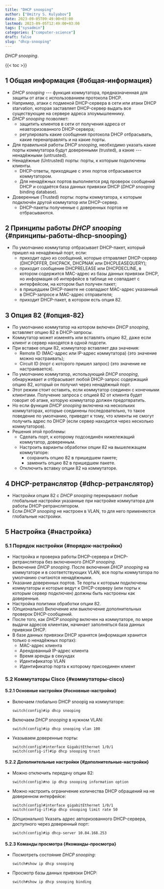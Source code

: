 ```yaml
---
title: "DHCP snooping"
author: ["Dmitry S. Kulyabov"]
date: 2023-09-05T09:49:00+03:00
lastmod: 2023-09-05T12:49:00+03:00
tags: ["sysadmin"]
categories: ["computer-science"]
draft: false
slug: "dhcp-snooping"
---
```


_DHCP snooping_.

<!--more-->

{{< toc >}}


## <span class="section-num">1</span> Общая информация {#общая-информация}

-   _DHCP snooping_ --- функция коммутатора, предназначенная для защиты от атак с использованием протокола DHCP.
-   Например, атаки с подменой DHCP-сервера в сети или атаки DHCP starvation, которая заставляет DHCP-сервер выдать все существующие на сервере адреса злоумышленнику.
-   _DHCP snooping_ позволяет:
    -   защитить клиентов в сети от получения адреса от неавторизованного DHCP-сервера;
    -   регулировать какие сообщения протокола DHCP отбрасывать, какие перенаправлять и на какие порты.
-   Для правильной работы _DHCP snooping_, необходимо указать какие порты коммутатора будут доверенными (trusted), а какие --- ненадёжными (untrusted).
-   Ненадёжные (Untrusted) порты: порты, к которым подключены клиенты.
    -   DHCP-ответы, приходящие с этих портов отбрасываются коммутатором.
    -   Для ненадёжных портов выполняется ряд проверок сообщений DHCP и создаётся база данных привязки DHCP (_DHCP snooping_ binding database).
-   Доверенные (Trusted) порты: порты коммутатора, к которым подключён другой коммутатор или DHCP-сервер.
    -   DHCP-пакеты полученные с доверенных портов не отбрасываются.


## <span class="section-num">2</span> Принципы работы _DHCP snooping_ {#принципы-работы-dhcp-snooping}

-   По умолчанию коммутатор отбрасывает DHCP-пакет, который пришел на ненадёжный порт, если:
    -   приходит одно из сообщений, которые отправляет DHCP-сервер (DHCPOFFER, DHCPACK, DHCPNAK или DHCPLEASEQUERY);
    -   приходит сообщение DHCPRELEASE или DHCPDECLINE, в котором содержится MAC-адрес из базы данных привязки DHCP, но информация об интерфейсе в таблице не совпадает с интерфейсом, на котором был получен пакет;
    -   в пришедшем DHCP-пакете не совпадают MAC-адрес указанный в DHCP-запросе и MAC-адрес отправителя;
    -   приходит DHCP-пакет, в котором есть опция 82.


## <span class="section-num">3</span> Опция 82 {#опция-82}

-   По умолчанию коммутатор на котором включен _DHCP snooping_, вставляет опцию 82 в DHCP-запросы.
-   Коммутатор может изменять или вставлять опцию 82, даже если клиент и сервер находятся в одной подсети.
-   При вставке опции 82, коммутатор вставляет два значения:
    -   Remote ID (MAC-адрес или IP-адрес коммутатора) (это значение можно настраивать);
    -   Circuit ID (порт с которого пришел запрос) (это значение не настраивается).
-   По умолчанию коммутатор, использующий _DHCP snooping_, обнаруживает и отбрасывает любой DHCP-запрос содержащий опцию 82, который он получил через ненадёжный порт.
-   Этот режим стоит оставить, если коммутатор соединен с конечными клиентами. Получение запроса с опцией 82 от клиента будет говорит об атаке, которую коммутатор должен предотвратить.
-   Но если функция _DHCP snooping_ включена на нескольких коммутаторах, которые соединены последовательно, то такое поведение по умолчанию, приведет к тому, что клиенты не смогут получить адрес по DHCP (если сервер находится через несколько коммутаторов).
-   Решения этой проблемы:
    -   Сделать порт, к которому подсоединён нижележащий коммутатор, доверенным.
    -   Настроить варианты обработки опции 82 на вышележащем коммутаторе:
        -   сохранить опцию 82 в пришедшем пакете;
        -   заменить опцию 82 в пришедшем пакете.
    -   Отключить вставку опции 82 на коммутаторе.


## <span class="section-num">4</span> DHCP-ретранслятор {#dhcp-ретранслятор}

-   Настройки опции 82 с _DHCP snooping_ перекрывают любые глобальные настройки указанные при настройке коммутатора для работы DHCP-ретранслятором.
-   Если _DHCP snooping_ не настроен в VLAN, то для него применяются глобальные настройки.


## <span class="section-num">5</span> Настройка {#настройка}


### <span class="section-num">5.1</span> Порядок настройки {#порядок-настройки}

-   Настройка и проверка работы DHCP-сервера и DHCP-ретранслятора без включенного _DHCP snooping_.
-   Включение _DHCP snooping_. После включения _DHCP snooping_ на коммутаторе и в соответствующих VLAN, все порты коммутатора по умолчанию считаются ненадёжными.
-   Указание доверенных портов. Те порты к которым подключены коммутаторы и которые ведут к DHCP-серверу (или порты к которым сервер подключен) должны быть настроены как доверенные.
-   Настройка политики обработки опции 82.
-   (Опционально) Включение или выключение дополнительных проверок DHCP-сообщений.
-   После того, как _DHCP snooping_ включен на коммутаторе, по мере выдачи адресов клиентам, начинает заполняться база данных привязки DHCP.
-   В базе данных привязки DHCP хранятся (информация хранится только о ненадёжных портах):
    -   MAC-адрес клиента
    -   Арендованный IP-адрес клиента
    -   Время аренды в секундах
    -   Идентификатор VLAN
    -   Идентификатор порта к которому присоединен клиент


### <span class="section-num">5.2</span> Коммутаторы Cisco {#коммутаторы-cisco}


#### <span class="section-num">5.2.1</span> Основные настройки {#основные-настройки}

-   Включаем глобально DHCP snoopig на коммутаторе:
    ```shell
    switch(config)#ip dhcp snooping
    ```

-   Включаем _DHCP snooping_ в нужном VLAN:
    ```shell
    switch(config)#ip dhcp snooping vlan 100
    ```

-   Указываем доверенные порты:
    ```shell
    switch(config)#interface GigabitEthernet 1/0/1
    switch(config-if)#ip dhcp snooping trust
    ```


#### <span class="section-num">5.2.2</span> Дополнительные настройки {#дополнительные-настройки}

-   Можно отключить передачу опции 82:
    ```shell
    switch(config)#no ip dhcp snooping information option
    ```
-   Можно настроить ограничение количества DHCP обращений на не доверенном интерфейсе:
    ```shell
    switch(config)#interface gigabitEthernet 1/0/1
    switch(config-if)#ip dhcp snooping limit rate 50
    ```
-   (Опционально) Указать адрес авторизованного DHCP-сервера, доступного через доверенный порт:
    ```shell
    switch(config)#ip dhcp-server 10.84.168.253
    ```


#### <span class="section-num">5.2.3</span> Команды просмотра {#команды-просмотра}

-   Посмотреть состояние _DHCP snooping_:
    ```shell
    switch#show ip dhcp snooping
    ```
-   Просмотр базы данных привязки DHCP:
    ```shell
    switch#show ip dhcp snooping binding
    ```
